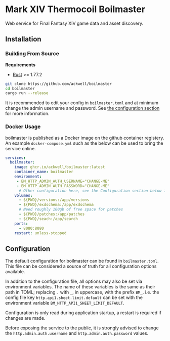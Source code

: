 # Mark XIV Thermocoil Boilmaster

Web service for Final Fantasy XIV game data and asset discovery.

## Installation

### Building From Source

**Requirements**
 - [Rust](https://www.rust-lang.org/tools/install) >= 1.77.2

```bash
git clone https://github.com/ackwell/boilmaster
cd boilmaster
cargo run --release
```

It is recommended to edit your config in `boilmaster.toml` and at minimum change the admin username and password. See [the configuration section](#configuration) for more information.

### Docker Usage

boilmaster is published as a Docker image on the github container registery. An example `docker-compose.yml` such as the below can be used to bring the service online.

```yml
services:
  boilmaster:
    image: ghcr.io/ackwell/boilmaster:latest
    container_name: boilmaster
    environment:
     - BM_HTTP_ADMIN_AUTH_USERNAME="CHANGE-ME"
     - BM_HTTP_ADMIN_AUTH_PASSWORD="CHANGE-ME"
      # Other configuration here, see the Configuration section below for more information.
    volumes:
      - ${PWD}/versions:/app/versions
      - ${PWD}/exdschema:/app/exdschema
      # Need roughly 100gb of free space for patches
      - ${PWD}/patches:/app/patches
      - ${PWD}/seach:/app/search
    ports:
      - 8080:8080
    restart: unless-stopped
```

## Configuration

The default configuration for boilmaster can be found in `boilmaster.toml`. This file can be considered a source of truth for all configuration options available.

In addition to the configuration file, all options may also be set via environment variables. The name of these variables is the same as their path in TOML; replacing `.` with `_`, in uppercase, with the prefix `BM_`. i.e. the config file key `http.api1.sheet.limit.default` can be set with the environment variable `BM_HTTP_API1_SHEET_LIMIT_DEFAULT`.

Configuration is only read during application startup, a restart is required if changes are made.

Before exposing the service to the public, it is strongly advised to change the `http.admin.auth.username` and `http.admin.auth.password` values.
